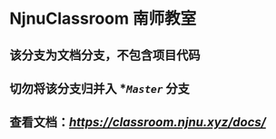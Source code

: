 # NjnuClassroom 南师教室

## 该分支为文档分支，不包含项目代码

## 切勿将该分支归并入 **`Master`* 分支

## 查看文档：*<https://classroom.njnu.xyz/docs/>*
